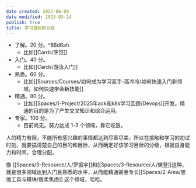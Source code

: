 ```yaml
---
date created: 2022-06-09
date modified: 2023-03-14
publish: true
title: 学习目标的分级
---
```

- 了解。20 分。^86d6ah
	- 比如[[Cards/烹饪]]
- 入门。40 分。
	- 比如[[Cards/游泳入门]]
- 熟悉。60 分。
	- 比如[[Sources/Courses/如何成为学习高手-高冷冷/如何快速入门新领域，如何快速学会新技能]]
- 精通。80 分。
	- 比如[[Spaces/1-Project/2025年ack和k8s学习回顾/Devops]]开发。精通的目的是为了产生交叉知识和综合运用。
- 专家。100 分。
	- 目前尚无。努力达成 1-3 个领域，靠它吃饭。

人的精力有限，不能所有感兴趣的事情都达到尽善尽美，所以在接触和学习的初试时刻，就要搞清楚自己的目的和目标，从而确定好该学习目标的分级，根据自身能力和时间，合理分配。

像 [[Spaces/3-Resource/人/罗振宇]]和[[Spaces/3-Resource/人/樊登]]这种，就是很多领域达到入门且熟悉的水平，从而能精通甚至专长[[Spaces/2-Area/思维工具与模块/贩卖焦虑]] 这个领域，哈哈。